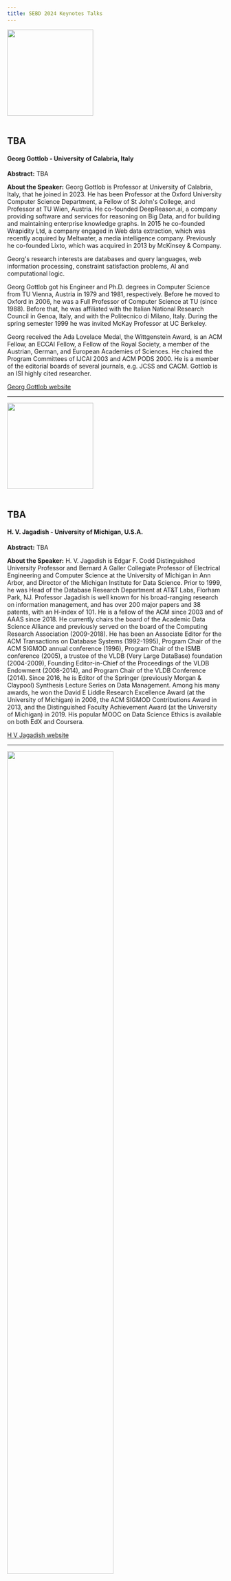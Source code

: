 ```yaml
---
title: SEBD 2024 Keynotes Talks
---
```


 
<span id="gottlob"></span> 

<div  class="row justify-content-center">
          <div class="col-lg-4 col-md-6 text-center">
            <div class="service-box mt-5 mx-auto">
             <img class="mx-auto rounded" src="https://www.unical.it/media/medias/2023/Gottlob2.webp" style="height:200px;"/>
            </div>
          </div>
</div>
<br/>

## TBA
#### Georg Gottlob - University of Calabria, Italy

**Abstract:** TBA

**About the Speaker:**  Georg Gottlob is Professor at University of Calabria, Italy, that he joined in 2023. He has been Professor at the Oxford University Computer Science Department, a Fellow of St John's College, and Professor at TU Wien, Austria. He co-founded DeepReason.ai, a company providing software and services for reasoning on Big Data, and for building and maintaining enterprise knowledge graphs. In 2015 he co-founded Wrapidity Ltd, a company engaged in Web data extraction, which was recently acquired by Meltwater, a media intelligence company. Previously he co-founded Lixto, which was acquired in 2013 by McKinsey & Company.

Georg's research interests are databases and query languages, web information processing, constraint satisfaction problems, AI and computational logic. 

Georg Gottlob got his Engineer and Ph.D. degrees in Computer Science from TU Vienna, Austria in 1979 and 1981, respectively. Before he moved to Oxford in 2006, he was a Full Professor of Computer Science at TU (since 1988). Before that, he was affiliated with the Italian National Research Council in Genoa, Italy, and with the Politecnico di Milano, Italy. During the spring semester 1999 he was invited McKay Professor at UC Berkeley.

Georg received the Ada Lovelace Medal, the Wittgenstein Award, is an ACM Fellow, an ECCAI Fellow, a Fellow of the Royal Society, a member of the Austrian, German, and European Academies of Sciences. He chaired the Program Committees of IJCAI 2003 and ACM PODS 2000. He is a member of the editorial boards of several journals, e.g. JCSS and CACM. Gottlob is an ISI highly cited researcher.

[Georg Gottlob website](https://demacs.unical.it/storage/addressbook/gAAAAABly4trzs80Fic4fgFmoEBDPSIrT7K5MFJHYavxyev7Ho6vH9zkRgCGNwM9NaMlFPpvknaaFy7eA_LC4EmnBPr_L3t1DA==/)



<hr id="jagadish"> <!-- ------------------------------- -->

<div class="row justify-content-center">
          <div class="col-lg-4 col-md-6 text-center">
            <div class="service-box mt-5 mx-auto">
                <img class="mx-auto rounded" src="https://midas.umich.edu/wp-content/uploads/sites/3/2019/01/Jagadish-150x150.png" style="height:200px;"/>
            </div>
          </div>
</div>
<br/>



## TBA
#### H. V. Jagadish - University of Michigan, U.S.A.


**Abstract:** TBA

**About the Speaker:** H. V. Jagadish	is Edgar F. Codd Distinguished University Professor and Bernard A Galler Collegiate Professor of Electrical Engineering and Computer Science at the University of Michigan in Ann Arbor, and Director of the Michigan Institute for Data Science. Prior to 1999, he was Head of the Database Research Department at AT&T Labs, Florham Park, NJ. Professor Jagadish is well known for his broad-ranging research on information management, and has over 200 major papers and 38 patents, with an H-index of 101. He is a fellow of the ACM since 2003 and of AAAS since 2018. He currently chairs the board of the Academic Data Science Alliance and previously served on the board of the Computing Research Association (2009-2018). He has been an Associate Editor for the ACM Transactions on Database Systems (1992-1995), Program Chair of the ACM SIGMOD annual conference (1996), Program Chair of the ISMB conference (2005), a trustee of the VLDB (Very Large DataBase) foundation (2004-2009), Founding Editor-in-Chief of the Proceedings of the VLDB Endowment (2008-2014), and Program Chair of the VLDB Conference (2014). Since 2016, he is Editor of the Springer (previously Morgan & Claypool) Synthesis Lecture Series on Data Management. Among his many awards, he won the David E Liddle Research Excellence Award (at the University of Michigan) in 2008, the ACM SIGMOD Contributions Award in 2013, and the Distinguished Faculty Achievement Award (at the University of Michigan) in 2019. His popular MOOC on Data Science Ethics is available on both EdX and Coursera.

[H V Jagadish website](https://web.eecs.umich.edu/~jag/)


<hr id="palpanas"> <!-- ------------------------------- -->


<div class="row justify-content-center">
          <div class="col-lg-4 col-md-6 text-center">
            <div class="service-box mt-5 mx-auto">
              <img class="mx-auto rounded" src="img/sebd2020-tova11.jpg" style="width:70%;"/>
            </div>
          </div>
</div>
<br/>

## Scalable Vector Analytics: A Story of Twists and Turns
#### Themis Palpanas - University Paris Cite, France

**Abstract:** Similarity search in high-dimensional data spaces was a relevant and
challenging data management problem in the early 1970s, when the first
solutions to this problem were proposed. Today, fifty years later, we
can safely say that the exact same problem is more relevant (from Time
Series Management Systems to Vector Databases) and challenging than
ever. Very large amounts of high-dimensional data are now omnipresent
(ranging from traditional multidimensional data to time series and deep
embeddings), and the performance requirements (i.e., response-time and
accuracy) of a variety of applications that need to process and analyze
these data have become very stringent and demanding. In these past fifty
years, high-dimensional similarity search has been studied in its many
flavors. Similarity search algorithms for exact and approximate, one-off
and progressive query answering. Approximate algorithms with and without
(deterministic or probabilistic) quality guarantees. Solutions for
on-disk and in-memory data, static and streaming data. Approaches based
on multidimensional space-partitioning and metric trees, random
projections and locality-sensitive hashing (LSH), product quantization
(PQ) and inverted files, k-nearest neighbor graphs and optimized linear
scans. Surprisingly, the work on data-series (or time-series) similarity
search has recently been shown to achieve the state-of-the-art
performance for several variations of the problem, on both time-series
and general high-dimensional vector data. In this talk, we will touch
upon the different aspects of this interesting story, present some of
the state-of-the-art solutions, and discuss open research directions.

**About the Speaker:** Themis Palpanas is an elected Senior Member of the French University
Institute (IUF), a distinction that recognizes excellence across all
academic disciplines, and Distinguished Professor of computer science
at the University Paris Cite (France), where he is director of the Data
Intelligence Institute of Paris (diiP), and director of the data
management group, diNo. He received the BS degree from the National
Technical University of Athens, Greece, and the MSc and PhD degrees from
the University of Toronto, Canada. He has previously held positions at
the University of California at Riverside, University of Trento, and at
IBM T.J. Watson Research Center, and visited Microsoft Research, and
the IBM Almaden Research Center. His interests include problems related
to data science (big data analytics and machine learning applications).
He is the author of 14 patents. He is the recipient of 3 Best Paper
awards, and the IBM Shared University Research (SUR) Award. His service
includes the VLDB Endowment Board of Trustees (2018-2023),
Editor-in-Chief for PVLDB Journal (2024-2025) and BDR Journal (2016-
2021), PC Chair for IEEE BigData 2023 and ICDE 2023 Industry and
Applications Track, General Chair for VLDB 2013, Associate Editor for
the TKDE Journal (2014-2020), and Research PC Vice Chair for ICDE 2020.

[Themis Palpanas website](https://helios2.mi.parisdescartes.fr/~themisp/)



<hr> <!-- ------------------------------- -->




